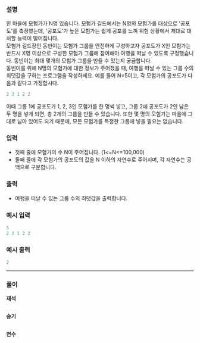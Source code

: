 ### **설명**
한 마을에 모험가가 N명 있습니다. 모험가 길드에서는 N명의 모험가를 대상으로 '공포도'를 측정했는데, '공포도'가 높은 모험가는 쉽게 공포를 느껴 위험 상황에서 제대로 대처할 능력이 떨어집니다.  </br>
모험가 길드장인 동빈이는 모험가 그룹을 안전하게 구성하고자 공포도가 X인 모험가는 반드시 X명 이상으로 구성한 모험가 그룹에 참여해야 여행을 떠날 수 있도록 규정했습니다.
동빈이는 최대 몇개의 모험가 그룹을 만들 수 있는지 궁금합니다.  </br>
동빈이를 위해 N명의 모험가에 대한 정보가 주어졌을 때, 여행을 떠날 수 있는 그룹 수의 최댓값을 구하는 프로그램을 작성하세요.
예를 들어 N=5이고, 각 모험가의 공포도가 다음과 같다고 가정합시다.  </br>
```java
2 3 1 2 2
```
이때 그룹 1에 공포도가 1, 2, 3인 모험가를 한 명씩 넣고, 그룹 2에 공포도가 2인 남은 두 명을 넣게 되면, 총 2개의 그룹을 만들 수 있습니다.
또한 몇 명의 모험가는 마을에 그대로 남아 있어도 되기 때문에, 모든 모험가를 특정한 그룹에 넣을 필요는 없습니다.

### **입력**

- 첫째 줄에 모험가의 수 N이 주어집니다. (1<=N<=100,000)
- 둘째 줄에 각 모험가의 공포도의 값을 N 이하의 자연수로 주어지며, 각 자연수는 공백으로 구분합니다.

### **출력**

- 여행을 떠날 수 있는 그룹 수의 최댓값을 출력합니다.

### **예시 입력**

```java
5
2 3 1 2 2
```

### **예시 출력**

```java
2
```

---

### **풀이**

**재석**

```python

```

**승기**

```python

```

**연수**

```python

```

